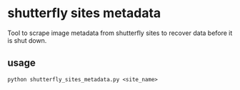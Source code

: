 # shutterfly sites metadata
Tool to scrape image metadata from shutterfly sites to recover data before it
is shut down.

## usage

```
python shutterfly_sites_metadata.py <site_name>
```
